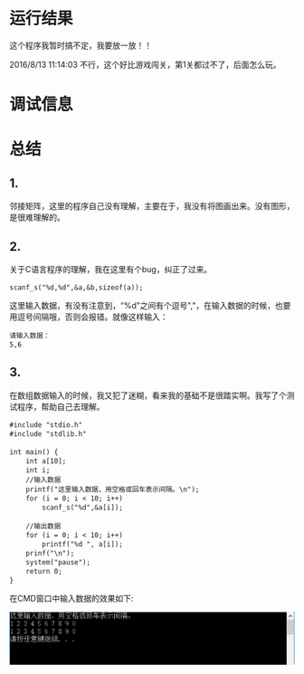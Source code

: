 # 运行结果 #

这个程序我暂时搞不定，我要放一放！！

2016/8/13 11:14:03 不行，这个好比游戏闯关，第1关都过不了，后面怎么玩。

# 调试信息 #





# 总结 #
## 1. ##
邻接矩阵，这里的程序自己没有理解，主要在于，我没有将图画出来。没有图形，是很难理解的。

## 2. ##
关于C语言程序的理解，我在这里有个bug，纠正了过来。

    scanf_s("%d,%d",&a,&b,sizeof(a));

这里输入数据，有没有注意到，“%d”之间有个逗号","，在输入数据的时候，也要用逗号间隔哦，否则会报错。就像这样输入：

    请输入数据：
    5,6

## 3. ##
在数组数据输入的时候，我又犯了迷糊，看来我的基础不是很踏实啊。我写了个测试程序，帮助自己去理解。

    #include "stdio.h"
    #include "stdlib.h"

    int main() {
    	int a[10];
    	int i;
    	//输入数据
    	printf("这里输入数据，用空格或回车表示间隔。\n");
    	for (i = 0; i < 10; i++)
    		scanf_s("%d",&a[i]);
    
    	//输出数据
    	for (i = 0; i < 10; i++)
    		printf("%d ", a[i]);
    	prinf("\n");
    	system("pause");
    	return 0;
    }

在CMD窗口中输入数据的效果如下:

![](img/nb1.png)



